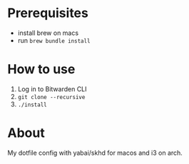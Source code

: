 # Prerequisites

- install brew on macs
- run `brew bundle install`


# How to use

1. Log in to Bitwarden CLI
2. `git clone --recursive`
3. `./install`

# About 

My dotfile config with yabai/skhd for macos and i3 on arch. 
